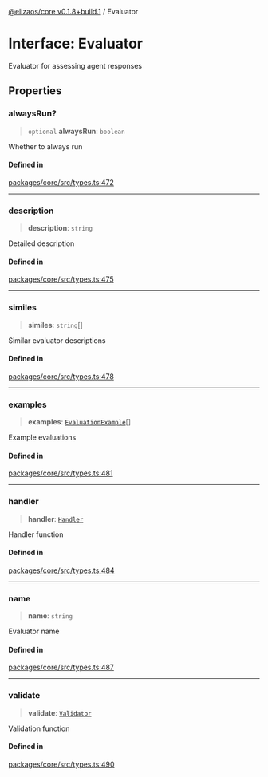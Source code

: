 [@elizaos/core v0.1.8+build.1](../index.md) / Evaluator

# Interface: Evaluator

Evaluator for assessing agent responses

## Properties

### alwaysRun?

> `optional` **alwaysRun**: `boolean`

Whether to always run

#### Defined in

[packages/core/src/types.ts:472](https://github.com/gaiaaiagent/GAIA/blob/main/packages/core/src/types.ts#L472)

***

### description

> **description**: `string`

Detailed description

#### Defined in

[packages/core/src/types.ts:475](https://github.com/gaiaaiagent/GAIA/blob/main/packages/core/src/types.ts#L475)

***

### similes

> **similes**: `string`[]

Similar evaluator descriptions

#### Defined in

[packages/core/src/types.ts:478](https://github.com/gaiaaiagent/GAIA/blob/main/packages/core/src/types.ts#L478)

***

### examples

> **examples**: [`EvaluationExample`](EvaluationExample.md)[]

Example evaluations

#### Defined in

[packages/core/src/types.ts:481](https://github.com/gaiaaiagent/GAIA/blob/main/packages/core/src/types.ts#L481)

***

### handler

> **handler**: [`Handler`](../type-aliases/Handler.md)

Handler function

#### Defined in

[packages/core/src/types.ts:484](https://github.com/gaiaaiagent/GAIA/blob/main/packages/core/src/types.ts#L484)

***

### name

> **name**: `string`

Evaluator name

#### Defined in

[packages/core/src/types.ts:487](https://github.com/gaiaaiagent/GAIA/blob/main/packages/core/src/types.ts#L487)

***

### validate

> **validate**: [`Validator`](../type-aliases/Validator.md)

Validation function

#### Defined in

[packages/core/src/types.ts:490](https://github.com/gaiaaiagent/GAIA/blob/main/packages/core/src/types.ts#L490)
